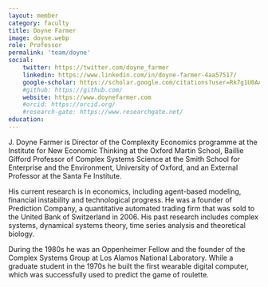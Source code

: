 ```yaml
---
layout: member
category: faculty
title: Doyne Farmer
image: doyne.webp
role: Professor
permalink: 'team/doyne'
social:
    twitter: https://twitter.com/doyne_farmer
    linkedin: https://www.linkedin.com/in/doyne-farmer-4aa57517/
    google-scholar: https://scholar.google.com/citations?user=Rk7g1U0AAAAJ&hl=en
    #github: https://github.com/
    website: https://www.doynefarmer.com
    #orcid: https://orcid.org/
    #research-gate: https://www.researchgate.net/
education:
---
```


J. Doyne Farmer is Director of the Complexity Economics programme at the Institute for New Economic Thinking at the Oxford Martin School, Baillie Gifford Professor of Complex Systems Science at the Smith School for Enterprise and the Environment, University of Oxford, and an External Professor at the Santa Fe Institute.

His current research is in economics, including agent-based modeling, financial instability and technological progress. He was a founder of Prediction Company, a quantitative automated trading firm that was sold to the United Bank of Switzerland in 2006. His past research includes complex systems, dynamical systems theory, time series analysis and theoretical biology.

During the 1980s he was an Oppenheimer Fellow and the founder of the Complex Systems Group at Los Alamos National Laboratory. While a graduate student in the 1970s he built the first wearable digital computer, which was successfully used to predict the game of roulette.
